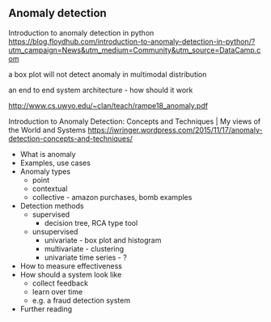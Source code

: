 ## Anomaly detection

Introduction to anomaly detection in python
https://blog.floydhub.com/introduction-to-anomaly-detection-in-python/?utm_campaign=News&utm_medium=Community&utm_source=DataCamp.com

a box plot will not detect anomaly in multimodal distribution

an end to end system architecture - how should it work

http://www.cs.uwyo.edu/~clan/teach/rampe18_anomaly.pdf

Introduction to Anomaly Detection: Concepts and Techniques \| My views of the World and Systems
https://iwringer.wordpress.com/2015/11/17/anomaly-detection-concepts-and-techniques/

- What is anomaly
- Examples, use cases
- Anomaly types
  - point 
  - contextual
  - collective - amazon purchases, bomb examples
- Detection methods
  - supervised
    - decision tree, RCA type tool
  - unsupervised
    - univariate - box plot and histogram
    - multivariate - clustering
    - univariate time series - ?
- How to measure effectiveness
- How should a system look like
  - collect feedback
  - learn over time
  - e.g. a fraud detection system
- Further reading
